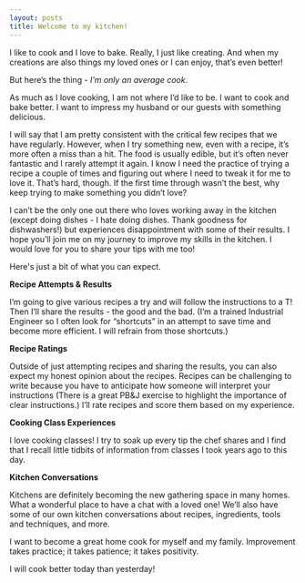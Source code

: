 ```yaml
---
layout: posts
title: Welcome to my kitchen!
---
```


I like to cook and I love to bake. Really, I just like creating. And when my creations are also things my loved ones or I can enjoy, that’s even better!

But here’s the thing - *I’m only an average cook*. 

As much as I love cooking, I am not where I’d like to be. I want to cook and bake better. I want to impress my husband or our guests with something delicious.

I will say that I am pretty consistent with the critical few recipes that we have regularly. However, when I try something new, even with a recipe, it’s more often a miss than a hit. The food is usually edible, but it’s often never fantastic and I rarely attempt it again. I know I need the practice of trying a recipe a couple of times and figuring out where I need to tweak it for me to love it. That’s hard, though. If the first time through wasn’t the best, why keep trying to make something you didn’t love?

I can’t be the only one out there who loves working away in the kitchen (except doing dishes - I hate doing dishes. Thank goodness for dishwashers!) but experiences disappointment with some of their results. I hope you’ll join me on my journey to improve my skills in the kitchen. I would love for you to share your tips with me too!

Here's just a bit of what you can expect.

**Recipe Attempts & Results**

I’m going to give various recipes a try and will follow the instructions to a T! Then I’ll share the results - the good and the bad. (I’m a trained Industrial Engineer so I often look for “shortcuts” in an attempt to save time and become more efficient. I will refrain from those shortcuts.)

**Recipe Ratings**

Outside of just attempting recipes and sharing the results, you can also expect my honest opinion about the recipes. Recipes can be challenging to write because you have to anticipate how someone will interpret your instructions (There is a great PB&J exercise to highlight the importance of clear instructions.) I’ll rate recipes and score them based on my experience.

**Cooking Class Experiences**

I love cooking classes! I try to soak up every tip the chef shares and I find that I recall little tidbits of information from classes I took years ago to this day.

**Kitchen Conversations**

Kitchens are definitely becoming the new gathering space in many homes. What a wonderful place to have a chat with a loved one! We’ll also have some of our own kitchen conversations about recipes, ingredients, tools and techniques, and more. 

I want to become a great home cook for myself and my family. Improvement takes practice; it takes patience; it takes positivity. 

I will cook better today than yesterday!

